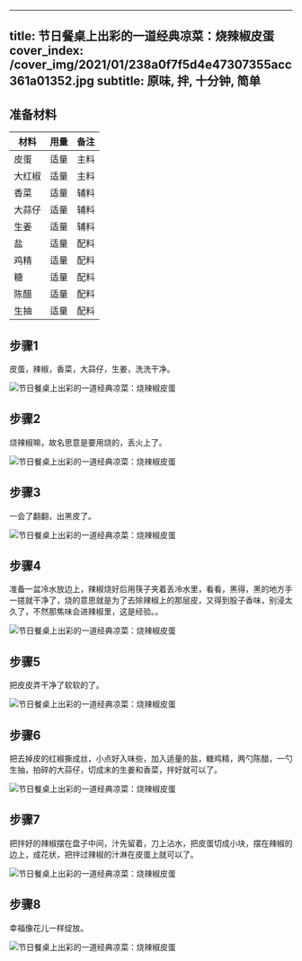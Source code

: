 
---
title: 节日餐桌上出彩的一道经典凉菜：烧辣椒皮蛋
cover_index: /cover_img/2021/01/238a0f7f5d4e47307355acc361a01352.jpg
subtitle: 原味, 拌, 十分钟, 简单
---

## 准备材料

| 材料     | 用量 | 备注|
| ------- | ----- | --- |
| 皮蛋 | 适量| 主料 |
| 大红椒 | 适量| 主料 |
| 香菜 | 适量| 辅料 |
| 大蒜仔 | 适量| 辅料 |
| 生姜 | 适量| 辅料 |
| 盐 | 适量| 配料 |
| 鸡精 | 适量| 配料 |
| 糖 | 适量| 配料 |
| 陈醋 | 适量| 配料 |
| 生抽 | 适量| 配料 |

## 步骤1

皮蛋，辣椒，香菜，大蒜仔，生姜，洗洗干净。

![节日餐桌上出彩的一道经典凉菜：烧辣椒皮蛋](https://i8.meishichina.com/attachment/recipe/201010/201010021328557.jpg?x-oss-process=style/p320) 

## 步骤2

烧辣椒嘛，故名思意是要用烧的，丢火上了。

![节日餐桌上出彩的一道经典凉菜：烧辣椒皮蛋](https://i8.meishichina.com/attachment/recipe/201010/201010021331321.jpg?x-oss-process=style/p320) 

## 步骤3

一会了翻翻，出黑皮了。

![节日餐桌上出彩的一道经典凉菜：烧辣椒皮蛋](https://i8.meishichina.com/attachment/recipe/201010/201010021333457.jpg?x-oss-process=style/p320) 

## 步骤4

准备一盆冷水放边上，辣椒烧好后用筷子夹着丢冷水里，看看，黑得，黑的地方手一搓就干净了，烧的意思就是为了去除辣椒上的那层皮，又得到股子香味，别浸太久了，不然那焦味会进辣椒里，这是经验。。

![节日餐桌上出彩的一道经典凉菜：烧辣椒皮蛋](https://i8.meishichina.com/attachment/recipe/201010/201010021338233.jpg?x-oss-process=style/p320) 

## 步骤5

把皮皮弄干净了软软的了。

![节日餐桌上出彩的一道经典凉菜：烧辣椒皮蛋](https://i8.meishichina.com/attachment/recipe/201010/201010021339493.jpg?x-oss-process=style/p320) 

## 步骤6

把去掉皮的红椒撕成丝，小点好入味些，加入适量的盐，糖鸡精，两勺陈醋，一勺生抽，拍碎的大蒜仔，切成末的生姜和香菜，拌好就可以了。

![节日餐桌上出彩的一道经典凉菜：烧辣椒皮蛋](https://i8.meishichina.com/attachment/recipe/201010/201010021349072.jpg?x-oss-process=style/p320) 

## 步骤7

把拌好的辣椒摆在盘子中间，汁先留着，刀上沾水，把皮蛋切成小块，摆在辣椒的边上，成花状，把拌过辣椒的汁淋在皮蛋上就可以了。

![节日餐桌上出彩的一道经典凉菜：烧辣椒皮蛋](https://i8.meishichina.com/attachment/recipe/201010/201010021353051.jpg?x-oss-process=style/p320) 

## 步骤8

幸福像花儿一样绽放。

![节日餐桌上出彩的一道经典凉菜：烧辣椒皮蛋](https://i8.meishichina.com/attachment/recipe/201010/201010021353345.jpg?x-oss-process=style/p320) 

